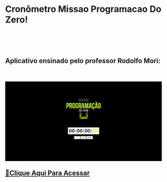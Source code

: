 <h1>Cronômetro Missao Programacao Do Zero!<h1>
<br>
<h2>Aplicativo ensinado pelo professor Rodolfo Mori:<h2>
<br>
<img src="https://raw.githubusercontent.com/ViniFerAlbuquerque/Cronometro-Missao-Programacao-Do-Zero/bb195829d172244b579c2243dea253bbcca662b3/Cr%C3%B4nometro.jpeg"/>

  
<br>
  
[🔗Clique Aqui Para Acessar](https://viniferalbuquerque-cronometro.netlify.app)

